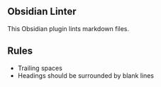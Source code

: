 ## Obsidian Linter

This Obsidian plugin lints markdown files.

## Rules

- Trailing spaces
- Headings should be surrounded by blank lines
